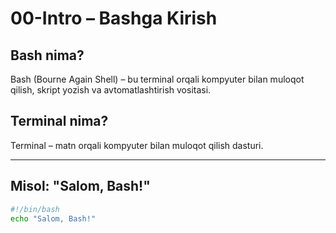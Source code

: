 # 00-Intro – Bashga Kirish

## Bash nima?
Bash (Bourne Again Shell) – bu terminal orqali kompyuter bilan muloqot qilish, skript yozish va avtomatlashtirish vositasi.

## Terminal nima?
Terminal – matn orqali kompyuter bilan muloqot qilish dasturi.

---

## Misol: "Salom, Bash!"
```bash
#!/bin/bash
echo "Salom, Bash!"
